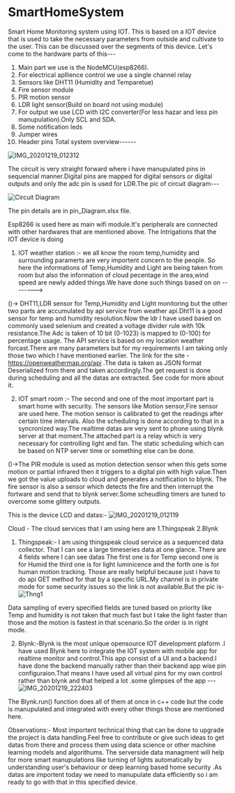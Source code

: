 # SmartHomeSystem
Smart Home Monitoring system using IOT.
This is based on a IOT device that is used to take the necessary parameters from outside and cultivate to the user.
This can be discussed over the segments of this device.
Let's come to the hardware parts of this--- 

1. Main part we use is the NodeMCU(esp8266). 
2. For electrical apllience control we use a single channel relay
3. Sensors like DHT11 (Humidity and Temparetue)
4. Fire sensor module
5. PIR motion sensor
6. LDR light sensor(Build on board not using module)
7. For output we use LCD with I2C converter(For less hazar and less pin manupulation).Only SCL and SDA.
8. Some notification leds
9. Jumper wires
10. Header pins
Total system overview------

![IMG_20201219_012312](https://user-images.githubusercontent.com/59107993/102655885-0aaf6280-4199-11eb-8800-92832c8b9e9f.jpg)

The circuit is very straight forward where i have manupulated pins in sequencial manner.Digital pins are mapped for digital sensors or digital outputs and only the adc pin is used for LDR.The pic of circuit diagram---

![Circuit Diagram](https://user-images.githubusercontent.com/59107993/102721616-e03ce100-4321-11eb-86da-4b8483fd8c0c.png)

The pin details are in pin_Diagram.xlsx file.

Esp8266 is used here as main wifi module.It's peripherals are connected with other hardwares that are mentioned above.
The Intrigations that the IOT device is doing 
1. IOT weather station :- we all know the room temp,humidity and surrounding paramerts are very importent concern to the people. So here the informations of Temp,Humidity and Light are being taken from room but also the information of cloud pecentage in the area,wind speed are newly added things.We have done such things based on
on -------->

()-> DHT11,LDR sensor for Temp,Humidity and Light monitoring but the other two parts are accumulated by api service from weather api.Dht11 is a good sensor for temp and humidity resolution.Now the ldr I have used based on commonly used selenium and created a voltage divider rule with 10k resistance.The Adc is taken of 10 bit (0-1023) is mapped to (0-100) for percentage usage.
The API service is based on my location weather forcast.There are many parameters but for my requirements I am taking only those two which I have mentioned earlier.
The link for the site - https://openweathermap.org/api .The data is taken as JSON format Deserialized from there and taken accordingly.The get request is done during scheduling and all the datas are extracted. See code for more about it.

2. IOT smart room :- The second and one of the most important part is  smart home with security. The sensors like Motion sensor,Fire sensor are used here. The motion sensor is calibrated to get the readings after certain time intervals. Also the scheduling is done according to that in a syncronized way.The realtime datas are very sent to phone using blynk server at that moment.The attached part is a relay which is very necessary for controlling light and fan.
The static scheduling which can be based on NTP server time or something else can be done.

()->The PIR module is used as motion detection sensor when this gets some motion or partial infrared then it triggers to a digital pin with high value.Then we got the value uploads to cloud and generates a notification to blynk. The fire sensor is also a sensor which detects the fire and then interrupt the fortware and send that to blynk server.Some scheudling timers are tuned to overcome some glittery outputs.

This is the device LCD and datas:-
![IMG_20201219_012119](https://user-images.githubusercontent.com/59107993/102694271-ecec0700-4245-11eb-947a-16439e033de9.jpg)



 Cloud - The cloud services that I am using here are 1.Thingspeak 2.Blynk 
1. Thingspeak:- I am using thingspeak cloud service as a sequenced data collector. That I can see a large timeseries data at one glance. There are 4 fields where I can see datas The first one is for Temp second one is for Humid the third one is for light luminicence and the forth one is for human motion tracking. Those are really helpful because just i have to do api GET method for that by a specific URL.My channel is in private mode for some security issues so the link is not available.But the pic is-
![Thng1](https://user-images.githubusercontent.com/59107993/102694441-0d689100-4247-11eb-8be3-505035188b35.PNG)

Data sampling of every specified fields are tuned based on priority like Temp and humidity is not taken that much fast but I take the light faster than those and the motion is fastest in that scenario.So the order is in right mode.

2. Blynk:-Blynk is the most unique opensource IOT development plaform .I have used Blynk here to integrate the IOT system with mobile app for realtime monitor and control.This app consist of a UI and a backend.I have done the backend manually rather than their backend app wise pin configuraion.That means I have used all virtual pins for my own control rather than blynk and that helped a lot .some glimpses of the app ---
![IMG_20201219_222403](https://user-images.githubusercontent.com/59107993/102697551-8cb48f80-425c-11eb-8702-d57e732c6a62.jpg)

The Blynk.run() function does all of them at once in c++ code but the code is manupulated and integrated with every other things those are mentioned here.


Observations:- Most importent technical thing that can be done to upgrade the project is data handling.Feel free to contribute or give such ideas to get datas from there and process them using data science or other machine learning models and algorithums. The serverside data managment will help for more smart manupulations like turning of lights automatically by understanding user's behaviour or deep learning based home security .As datas are importent today we need to manupulate data efficiently so i am ready to go with that in this specified device.




